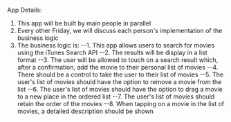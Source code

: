 App Details: 

1. This app will be built by main people in parallel
2. Every other Friday, we will discuss each person's implementation of the business logic
3. The business logic is:
--1. This app allows users to search for movies using the iTunes Search API
--2. The results will be display in a list format
--3. The user will be allowed to touch on a search result which, after a confirmation, add the movie to their personal list of movies
--4. There should be a control to take the user to their list of movies
--5. The user's list of movies should have the option to remove a movie from the list
--6. The user's list of movies should have the option to drag a movie to a new place in the ordered list
--7. The user's list of movies should retain the order of the movies
--8. When tapping on a movie in the list of movies, a detailed description should be shown

 
